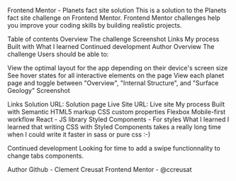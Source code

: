 Frontend Mentor - Planets fact site solution
This is a solution to the Planets fact site challenge on Frontend Mentor. Frontend Mentor challenges help you improve your coding skills by building realistic projects.

Table of contents
Overview
The challenge
Screenshot
Links
My process
Built with
What I learned
Continued development
Author
Overview
The challenge
Users should be able to:

View the optimal layout for the app depending on their device's screen size
See hover states for all interactive elements on the page
View each planet page and toggle between "Overview", "Internal Structure", and "Surface Geology"
Screenshot


Links
Solution URL: Solution page
Live Site URL: Live site
My process
Built with
Semantic HTML5 markup
CSS custom properties
Flexbox
Mobile-first workflow
React - JS library
Styled Components - For styles
What I learned
I learned that writing CSS with Styled Components takes a really long time when I could write it faster in sass or pure css :-)

Continued development
Looking for time to add a swipe functionnality to change tabs components.

Author
Github - Clement Creusat
Frontend Mentor - @ccreusat
